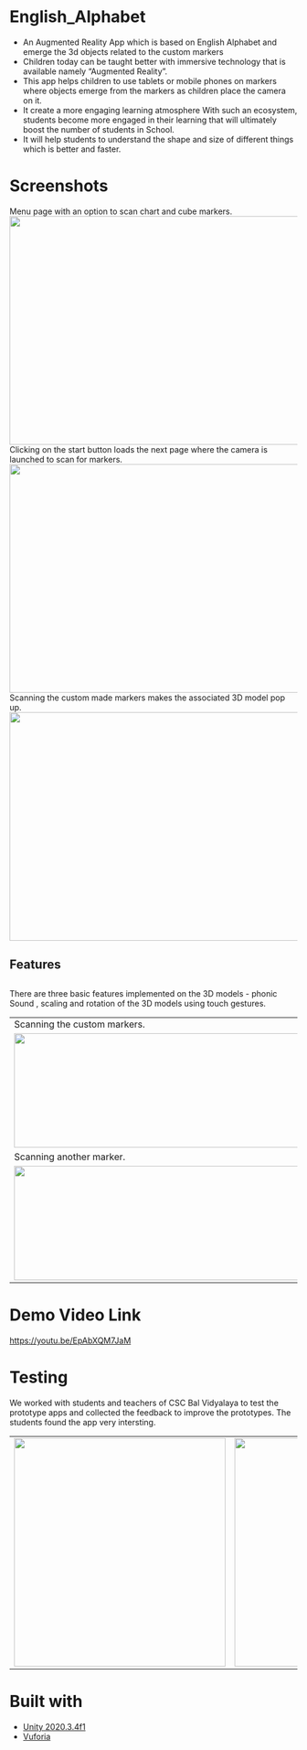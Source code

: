 # English_Alphabet
- An Augmented Reality App which is based on English Alphabet and emerge the 3d objects related to the custom  markers
- Children today can be taught better with immersive technology that is available namely “Augmented Reality”.
- This app helps children to use tablets or mobile phones  on markers where objects emerge from the markers as children place the camera on it. 
- It create a more engaging learning atmosphere With such an ecosystem, students become more engaged in their learning that will ultimately boost the number of students in School.
- It will help students to understand the shape and size of different things which is better and faster.


# Screenshots
 <figcaption> Menu page with an option to scan chart and cube markers.</figcaption>
<img src="https://user-images.githubusercontent.com/98106477/178126221-315c1449-6ba0-4b1d-a325-8032c7344f31.jpg"  width="700" height="400">
 <figcaption> Clicking on the start button loads the next page where the camera is launched to scan for markers. </figcaption>
<img src ="https://user-images.githubusercontent.com/98106477/178126223-dbcb483c-26d4-4ad1-810a-b442c3350970.jpg" width ="700" height="400">
 <figcaption>Scanning the custom made markers makes the associated 3D model pop up. </figcaption>
<img src ="https://user-images.githubusercontent.com/98106477/178126224-4e848108-21b8-48b1-8c4e-778d18fdce95.jpg" width = "700" height ="400">
<table>
<h2><b> Features </b><h2>
<tr> There are three basic features implemented on the 3D models -  phonic Sound , scaling and rotation of the 3D models using touch gestures. </tr>
  <tr>
    <td>Scanning the custom markers.</td>
     <td> Scaling the 3D model using touch gestures.</td>
     
  </tr>
  <tr>
    <td><img src ="https://user-images.githubusercontent.com/98106477/178126228-aab92628-e681-486c-a64c-ee6c7f830ed9.jpg" width =" 500" height= "200"> </td>
    <td><img src ="https://user-images.githubusercontent.com/98106477/178126229-ba6b66ae-37ac-4266-9533-e17baa9ad51b.jpg" width =" 500" height= "200"></td>
   
  </tr>
  <tr>
    <td>Scanning another marker.</td>
     <td> Rotating the 3D model using touch gestures.</td>
     
  </tr>
  <tr>
    <td><img src ="https://user-images.githubusercontent.com/98106477/178126229-ba6b66ae-37ac-4266-9533-e17baa9ad51b.jpg" width ="500" height="200" > </td>
   <td><img src ="https://user-images.githubusercontent.com/98106477/178126227-236d59fd-7dc0-4f3c-ab91-f6ac4f528036.jpg" width ="500" height="200"></td>
   
  </tr>
 </table>


# Demo Video Link
 https://youtu.be/EpAbXQM7JaM
 
 # Testing
 We worked with students and teachers of CSC Bal Vidyalaya to test the prototype apps and collected the feedback to improve the prototypes.
 The students found the app very intersting.
 <table>
<tr>
<td><img src="https://user-images.githubusercontent.com/98106477/178924471-ed4f46eb-2619-4084-b956-b914f48ca749.jpg"  width="370" height="400">
</td>
  
  <td><img src="https://user-images.githubusercontent.com/98106477/178924545-5c56ea9e-aaac-4cbd-b91c-3a257a93d0d9.jpg"  width="800" height="400">
</td>
</tr>
</table>



# Built with
- [Unity 2020.3.4f1](https://unity.com/)
- [Vuforia](https://developer.vuforia.com/)

